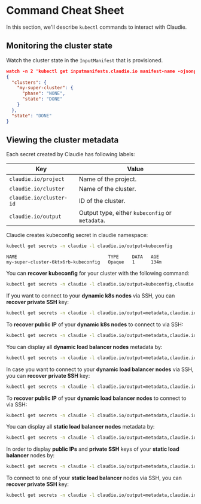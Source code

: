 # Command Cheat Sheet
In this section, we'll describe `kubectl` commands to interact with Claudie.


## Monitoring the cluster state
Watch the cluster state in the `InputManifest` that is provisioned.
```json
watch -n 2 'kubectl get inputmanifests.claudie.io manifest-name -ojsonpath='{.status}' | jq .'
{
  "clusters": {
    "my-super-cluster": {
      "phase": "NONE",
      "state": "DONE"
    }
  },
  "state": "DONE"
}   
```

## Viewing the cluster metadata
  Each secret created by Claudie has following labels:

  | Key                     | Value                                           |
  | ----------------------- | ----------------------------------------------- |
  | `claudie.io/project`    | Name of the project.                          |
  | `claudie.io/cluster`    | Name of the cluster.                            |
  | `claudie.io/cluster-id` | ID of the cluster.                              |
  | `claudie.io/output`     | Output type, either `kubeconfig` or `metadata`. |

Claudie creates kubeconfig secret in claudie namespace:

  ```bash
  kubectl get secrets -n claudie -l claudie.io/output=kubeconfig
  ```
  ```
  NAME                                  TYPE     DATA   AGE
  my-super-cluster-6ktx6rb-kubeconfig   Opaque   1      134m
  ```

  You can **recover kubeconfig** for your cluster with the following command:

  ```bash
  kubectl get secrets -n claudie -l claudie.io/output=kubeconfig,claudie.io/cluster=$YOUR-CLUSTER-NAME -o jsonpath='{.items[0].data.kubeconfig}' | base64 -d > my-super-cluster-kubeconfig.yaml
  ```

  If you want to connect to your **dynamic k8s nodes** via SSH, you can **recover private SSH** key:

  ```bash
  kubectl get secrets -n claudie -l claudie.io/output=metadata,claudie.io/cluster=$YOUR-CLUSTER-NAME -ojsonpath='{.items[0].data.metadata}' | base64 -d | jq -r .cluster_private_key > ~/.ssh/my-super-cluster
  ```

  To **recover public IP** of your **dynamic k8s nodes** to connect to via SSH:
  ```bash
  kubectl get secrets -n claudie -l claudie.io/output=metadata,claudie.io/cluster=$YOUR-CLUSTER-NAME -ojsonpath='{.items[0].data.metadata}' | base64 -d | jq -r .dynamic_nodepools.node_ips
  ```

  You can display all **dynamic load balancer nodes** metadata by:

  ```bash
  kubectl get secrets -n claudie -l claudie.io/output=metadata,claudie.io/cluster=$YOUR-CLUSTER-NAME -ojsonpath='{.items[0].data.metadata}' | base64 -d | jq -r .dynamic_load_balancer_nodepools
  ```

  In case you want to connect to your **dynamic load balancer nodes** via SSH, you can **recover private SSH** key:

  ```bash
  kubectl get secrets -n claudie -l claudie.io/output=metadata,claudie.io/cluster=$YOUR-CLUSTER-NAME -ojsonpath='{.items[0].data.metadata}' | base64 -d | jq -r '.dynamic_load_balancer_nodepools.$YOUR-DYNAMIC-LB-CLUSTER-NAME.cluster_private_key' > ~/.ssh/my-super-cluster-dynamic-lb-key
  ```

  To **recover public IP** of your **dynamic load balancer nodes** to connect to via SSH:

  ```bash
  kubectl get secrets -n claudie -l claudie.io/output=metadata,claudie.io/cluster=$YOUR-CLUSTER-NAME -ojsonpath='{.items[0].data.metadata}' | base64 -d | jq -r '.dynamic_load_balancer_nodepools[] | .node_ips'
  ```

  You can display all **static load balancer nodes** metadata by:
  ```bash
  kubectl get secrets -n claudie -l claudie.io/output=metadata,claudie.io/cluster=$YOUR-CLUSTER-NAME -ojsonpath='{.items[0].data.metadata}' | base64 -d | jq -r .static_load_balancer_nodepools
  ```

  In order to display **public IPs** and **private SSH** keys of your **static load balancer** nodes by:

  ```bash
  kubectl get secrets -n claudie -l claudie.io/output=metadata,claudie.io/cluster=$YOUR-CLUSTER-NAME -ojsonpath='{.items[0].data.metadata}' | base64 -d | jq -r '.static_load_balancer_nodepools[] | .node_info'
  ```

  To connect to one of your **static load balancer** nodes via SSH, you can **recover private SSH** key:

  ```bash
  kubectl get secrets -n claudie -l claudie.io/output=metadata,claudie.io/cluster=$YOUR-CLUSTER-NAME -ojsonpath='{.items[0].data.metadata}' | base64 -d | jq -r '.static_load_balancer_nodepools.$YOUR-STATIC-LB-CLUSTER-NAME.node_info.$YOUR-STATIC-LB-NODE.node_private_key' > ~/.ssh/my-super-cluster-static-lb-key
  ```
